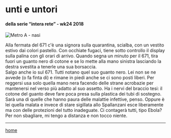# unti e untori  

#### della serie “intera rete” - wk24 2018  
![](https://live.staticflickr.com/65535/49138060963_723d4032e1_z.jpg "Metro A - nasi")  

Alla fermata del 671 c'è una signora sulla quarantina, scialba, con un vestito estivo dai colori pastello. Con occhiate fugaci, tiene sotto controllo il display sulla palina con gli orari di arrivo. Quando segna un minuto per il 671, tira fuori un guanto nero di cotone e se lo mette alla mano sinistra lasciando la destra svestita a tenerle una sua borsaccia.  
Salgo anche io sul 671. Tutti notano quel suo guanto nero. Lei non se ne avvede (o fa finta di) e rimane in piedi anche se ci sono posti liberi. Per reggersi usa solo quella mano nera facendo delle strane acrobazie per mantenersi nel verso più adatto al suo assetto. Ha i nervi del braccio tesi: il cotone del guanto deve fare poca presa sulla plastica dei tubi di sostegno.  
Sarà una di quelle che hanno paura delle malattie infettive, penso. Oppure è lei quella malata e invece di stare sigillata allo Spallanzani esce liberamente ma con delle protezioni del tutto inadeguate. Ci contagerà tutti, tipo Ebola?  
Per non sbagliare, mi tengo a distanza e non tocco niente.  

---  
[home](/interarete.md) 
  
